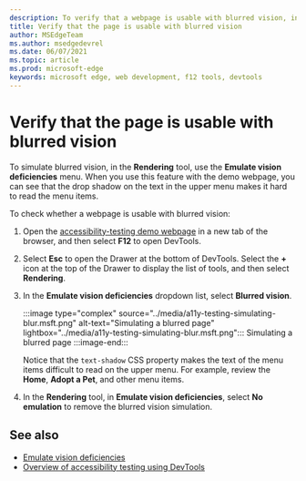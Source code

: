 ```yaml
---
description: To verify that a webpage is usable with blurred vision, in the Rendering tool, use the Emulate vision deficiencies dropdown list.
title: Verify that the page is usable with blurred vision
author: MSEdgeTeam
ms.author: msedgedevrel
ms.date: 06/07/2021
ms.topic: article
ms.prod: microsoft-edge
keywords: microsoft edge, web development, f12 tools, devtools
---
```

# Verify that the page is usable with blurred vision

<!-- Rendering tool: Emulate vision deficiencies: Blurred vision -->

To simulate blurred vision, in the **Rendering** tool, use the **Emulate vision deficiencies** menu.  When you use this feature with the demo webpage, you can see that the drop shadow on the text in the upper menu makes it hard to read the menu items.

To check whether a webpage is usable with blurred vision:

1.  Open the [accessibility-testing demo webpage](https://microsoftedge.github.io/DevToolsSamples/a11y-testing/page-with-errors.html) in a new tab of the browser, and then select **F12** to open DevTools.

1.  Select **Esc** to open the Drawer at the bottom of DevTools.  Select the **+** icon at the top of the Drawer to display the list of tools, and then select **Rendering**.

1.  In the **Emulate vision deficiencies** dropdown list, select **Blurred vision**.

    :::image type="complex" source="../media/a11y-testing-simulating-blur.msft.png" alt-text="Simulating a blurred page" lightbox="../media/a11y-testing-simulating-blur.msft.png":::
        Simulating a blurred page
    :::image-end:::

    Notice that the `text-shadow` CSS property makes the text of the menu items difficult to read on the upper menu. For example, review the **Home**, **Adopt a Pet**, and other menu items.

1.  In the **Rendering** tool, in **Emulate vision deficiencies**, select **No emulation** to remove the blurred vision simulation.


<!-- ====================================================================== -->
## See also

*  [Emulate vision deficiencies](emulate-vision-deficiencies.md)
*  [Overview of accessibility testing using DevTools](accessibility-testing-in-devtools.md)
